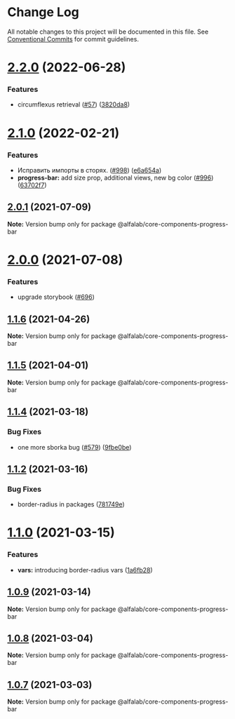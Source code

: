 # Change Log

All notable changes to this project will be documented in this file.
See [Conventional Commits](https://conventionalcommits.org) for commit guidelines.

# [2.2.0](https://github.com/core-ds/core-components/compare/@alfalab/core-components-progress-bar@2.1.2...@alfalab/core-components-progress-bar@2.2.0) (2022-06-28)


### Features

* circumflexus retrieval ([#57](https://github.com/core-ds/core-components/issues/57)) ([3820da8](https://github.com/core-ds/core-components/commit/3820da818bcdcbee6904c648b3e29c3c828fe202))





# [2.1.0](https://github.com/core-ds/core-components/compare/@alfalab/core-components-progress-bar@2.0.1...@alfalab/core-components-progress-bar@2.1.0) (2022-02-21)


### Features

* Исправить импорты в сторях. ([#998](https://github.com/core-ds/core-components/issues/998)) ([e6a654a](https://github.com/core-ds/core-components/commit/e6a654a0599451c7d149484cb61d8067eed083b7))
* **progress-bar:** add size prop, additional views, new bg color ([#996](https://github.com/core-ds/core-components/issues/996)) ([63702f7](https://github.com/core-ds/core-components/commit/63702f7d9637e1fe3da502d7c91c4284453b3b48))





## [2.0.1](https://github.com/core-ds/core-components/compare/@alfalab/core-components-progress-bar@2.0.0...@alfalab/core-components-progress-bar@2.0.1) (2021-07-09)

**Note:** Version bump only for package @alfalab/core-components-progress-bar





# [2.0.0](https://github.com/core-ds/core-components/compare/@alfalab/core-components-progress-bar@1.1.6...@alfalab/core-components-progress-bar@2.0.0) (2021-07-08)


### Features

* upgrade storybook ([#696](https://github.com/core-ds/core-components/issues/696))

## [1.1.6](https://github.com/core-ds/core-components/compare/@alfalab/core-components-progress-bar@1.1.5...@alfalab/core-components-progress-bar@1.1.6) (2021-04-26)

**Note:** Version bump only for package @alfalab/core-components-progress-bar





## [1.1.5](https://github.com/core-ds/core-components/compare/@alfalab/core-components-progress-bar@1.1.4...@alfalab/core-components-progress-bar@1.1.5) (2021-04-01)

**Note:** Version bump only for package @alfalab/core-components-progress-bar





## [1.1.4](https://github.com/core-ds/core-components/compare/@alfalab/core-components-progress-bar@1.1.2...@alfalab/core-components-progress-bar@1.1.4) (2021-03-18)


### Bug Fixes

* one more sborka bug ([#579](https://github.com/core-ds/core-components/issues/579)) ([9fbe0be](https://github.com/core-ds/core-components/commit/9fbe0beca56ec5971de78b3f6cda25305b260efc))





## [1.1.2](https://github.com/core-ds/core-components/compare/@alfalab/core-components-progress-bar@1.1.0...@alfalab/core-components-progress-bar@1.1.2) (2021-03-16)


### Bug Fixes

* border-radius in packages ([781749e](https://github.com/core-ds/core-components/commit/781749ef38aefd5a6707ac56d2e297dce9f3e073))





# [1.1.0](https://github.com/core-ds/core-components/compare/@alfalab/core-components-progress-bar@1.0.9...@alfalab/core-components-progress-bar@1.1.0) (2021-03-15)


### Features

* **vars:** introducing border-radius vars ([1a6fb28](https://github.com/core-ds/core-components/commit/1a6fb287bcfab50048c3a9100645b4dee8cd3395))





## [1.0.9](https://github.com/core-ds/core-components/compare/@alfalab/core-components-progress-bar@1.0.8...@alfalab/core-components-progress-bar@1.0.9) (2021-03-14)

**Note:** Version bump only for package @alfalab/core-components-progress-bar





## [1.0.8](https://github.com/core-ds/core-components/compare/@alfalab/core-components-progress-bar@1.0.7...@alfalab/core-components-progress-bar@1.0.8) (2021-03-04)

**Note:** Version bump only for package @alfalab/core-components-progress-bar





## [1.0.7](https://github.com/core-ds/core-components/compare/@alfalab/core-components-progress-bar@1.0.6...@alfalab/core-components-progress-bar@1.0.7) (2021-03-03)

**Note:** Version bump only for package @alfalab/core-components-progress-bar
